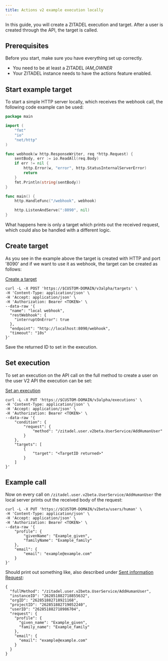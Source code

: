 ```yaml
---
title: Actions v2 example execution locally
---
```


In this guide, you will create a ZITADEL execution and target. After a user is created through the API, the target is
called.

## Prerequisites

Before you start, make sure you have everything set up correctly.

- You need to be at least a ZITADEL _IAM_OWNER_
- Your ZITADEL instance needs to have the actions feature enabled.

## Start example target

To start a simple HTTP server locally, which receives the webhook call, the following code example can be used:

```go
package main

import (
	"fmt"
	"io"
	"net/http"
)

func webhook(w http.ResponseWriter, req *http.Request) {
	sentBody, err := io.ReadAll(req.Body)
	if err != nil {
		http.Error(w, "error", http.StatusInternalServerError)
		return
	}
	fmt.Println(string(sentBody))
}

func main() {
	http.HandleFunc("/webhook", webhook)

	http.ListenAndServe(":8090", nil)
}
```

What happens here is only a target which prints out the received request, which could also be handled with a different logic.

## Create target

As you see in the example above the target is created with HTTP and port '8090' and if we want to use it as webhook, the
target can be created as follows:

[Create a target](/apis/resources/action_service_v3/action-service-create-target)

```shell
curl -L -X POST 'https://$CUSTOM-DOMAIN/v3alpha/targets' \
-H 'Content-Type: application/json' \
-H 'Accept: application/json' \
-H 'Authorization: Bearer <TOKEN>' \
--data-raw '{
  "name": "local webhook",
  "restWebhook": {
    "interruptOnError": true    
  },
  "endpoint": "http://localhost:8090/webhook",
  "timeout": "10s"
}'
```

Save the returned ID to set in the execution.

## Set execution

To set an execution on the API call on the full method to create a user on the user V2 API the execution can be set:

[Set an execution](/apis/resources/action_service_v3/action-service-set-execution)

```shell
curl -L -X PUT 'https://$CUSTOM-DOMAIN/v3alpha/executions' \
-H 'Content-Type: application/json' \
-H 'Accept: application/json' \
-H 'Authorization: Bearer <TOKEN>' \
--data-raw '{
    "condition": {
        "request": {
            "method": "/zitadel.user.v2beta.UserService/AddHumanUser"
        }
    },
    "targets": [
        {
            "target": "<TargetID returned>"
        }
    ]
}'
```

## Example call

Now on every call on `/zitadel.user.v2beta.UserService/AddHumanUser` the local server prints out the received body of
the request:

```shell
curl -L -X PUT 'https://$CUSTOM-DOMAIN/v2beta/users/human' \
-H 'Content-Type: application/json' \
-H 'Accept: application/json' \
-H 'Authorization: Bearer <TOKEN>' \
--data-raw '{
    "profile": {
        "givenName": "Example_given",
        "familyName": "Example_family"
    },
    "email": {
        "email": "example@example.com"
    }
}'
```

Should print out something like, also described under [Sent information Request](./introduction#sent-information-request):
```shell
{
  "fullMethod": "/zitadel.user.v2beta.UserService/AddHumanUser",
  "instanceID": "262851882718855632",
  "orgID": "262851882718921168",
  "projectID": "262851882719052240",
  "userID": "262851882718986704",
  "request": {
    "profile": {
      "given_name": "Example_given",
      "family_name": "Example_family"
    },
    "email": {
      "email": "example@example.com"
    }
  }
}
```


